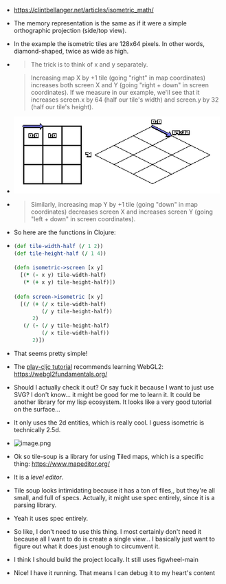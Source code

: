 - https://clintbellanger.net/articles/isometric_math/
- The memory representation is the same as if it were a simple orthographic projection (side/top view).
- In the example the isometric tiles are 128x64 pixels. In other words, diamond-shaped, twice as wide as high.
- > The trick is to think of x and y separately.
  
  > Increasing map X by +1 tile (going "right" in map coordinates) increases both screen X and Y (going "right + down" in screen coordinates). If we measure in our example, we'll see that it increases screen.x by 64 (half our tile's width) and screen.y by 32 (half our tile's height).
- ![tracing_axis.png](../assets/tracing_axis_1696743425995_0.png)
- > Similarly, increasing map Y by +1 tile (going "down" in map coordinates) decreases screen X and increases screen Y (going "left + down" in screen coordinates).
- So here are the functions in Clojure:
- ```clojure
  (def tile-width-half (/ 1 2))
  (def tile-height-half (/ 1 4))
  
  (defn isometric->screen [x y]
    [(* (- x y) tile-width-half)
     (* (+ x y) tile-height-half)])
  
  (defn screen->isometric [x y]
    [(/ (+ (/ x tile-width-half)
           (/ y tile-height-half))
        2)
     (/ (- (/ y tile-height-half)
           (/ x tile-width-half))
        2)])
  ```
- That seems pretty simple!
- The [play-cljc tutorial](https://github.com/oakes/play-cljc/blob/master/TUTORIAL.md) recommends learning WebGL2: https://webgl2fundamentals.org/
- Should I actually check it out? Or say fuck it because I want to just use SVG? I don't know... it might be good for me to learn it. It could be another library for my lisp ecosystem. It looks like a very good tutorial on the surface...
- It only uses the 2d entities, which is really cool. I guess isometric is technically 2.5d.
- ![image.png](../assets/image_1696748649900_0.png)
- Ok so tile-soup is a library for using Tiled maps, which is a specific thing: https://www.mapeditor.org/
- It is a *level editor*.
- Tile soup looks intimidating because it has a ton of files,, but they're all small, and full of specs. Actually, it might use spec entirely, since it is a parsing library.
- Yeah it uses spec entirely.
- So like, I don't need to use this thing. I most certainly don't need it because all I want to do is create a single view... I basically just want to figure out what it does just enough to circumvent it.
- I think I should build the project locally. It still uses figwheel-main
- Nice! I have it running. That means I can debug it to my heart's content
